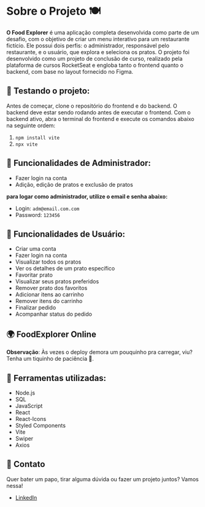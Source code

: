 # Sobre o Projeto 🍽️

**O Food Explorer** é uma aplicação completa desenvolvida como parte de um desafio, com o objetivo de criar um menu interativo para um restaurante fictício.
Ele possui dois perfis: o administrador, responsável pelo restaurante, e o usuário, que explora e seleciona os pratos.
O projeto foi desenvolvido como um projeto de conclusão de curso, realizado pela plataforma de cursos RocketSeat e engloba tanto o frontend quanto o backend, com base no layout fornecido no Figma.

## 🧭 Testando o projeto:

Antes de começar, clone o repositório do frontend e do backend. O backend deve estar sendo rodando antes de executar o frontend.
Com o backend ativo, abra o terminal do frontend e execute os comandos abaixo na seguinte ordem:
1. `npm install vite`
2. `npx vite`

## 🔨 Funcionalidades de Administrador:

- Fazer login na conta
- Adição, edição de pratos e exclusão de pratos

**para logar como administrador, utilize o email e senha abaixo:**
- Login: `adm@email.com.com`
- Password: `123456`

## 🔨 Funcionalidades de Usuário:

- Criar uma conta
- Fazer login na conta
- Visualizar todos os pratos
- Ver os detalhes de um prato específico
- Favoritar prato
- Visualizar seus pratos preferidos
- Remover prato dos favoritos
- Adicionar itens ao carrinho
- Remover itens do carrinho
- Finalizar pedido
- Acompanhar status do pedido

## 🌍 FoodExplorer Online 

**Observação**: Às vezes o deploy demora um pouquinho pra carregar, viu? Tenha um tiquinho de paciência 🙈.

## 🧪 Ferramentas utilizadas:

- Node.js
- SQL
- JavaScript
- React
- React-Icons
- Styled Components
- Vite
- Swiper
- Axios

## 💌 Contato 

Quer bater um papo, tirar alguma dúvida ou fazer um projeto juntos? Vamos nessa!
- [LinkedIn](https://www.linkedin.com/in/julianamarroncelli/)
